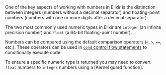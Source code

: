 One of the key aspects of working with numbers in Elixir is the distinction between integers (numbers without a decimal separator) and floating-point numbers (numbers with one or more digits after a decimal separator).

The two most commonly used numeric types in Elixir are `integer` (an infinite precision number) and `float` (a 64-bit floating-point number).

Numbers can be compared using the default comparison operators (`<`, `>`, `==`, etc.). These operators can be used in [`cond` control flow statements][cond-control-flow] to conditionally execute code.

To ensure a specific numeric type is returned you may need to convert `float` numbers to `integer` numbers using a [Kernel guard function].

[cond-control-flow]: https://elixir-lang.org/getting-started/case-cond-and-if.html#cond
[kernel-guards]: https://hexdocs.pm/elixir/Kernel.html#guards
